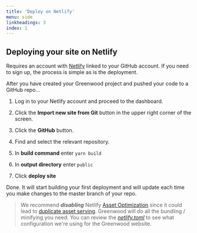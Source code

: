 ```yaml
---
title: 'Deploy on Netlify'
menu: side
linkheadings: 3
index: 1
---
```


## Deploying your site on Netlify

Requires an account with [Netlify](https://www.netlify.com) linked to your GitHub account. If you need to sign up, the process is simple as is the deployment.

After you have created your Greenwood project and pushed your code to a GitHub repo...

1. Log in to your Netlify account and proceed to the dashboard.

1. Click the **Import new site from Git** button in the upper right corner of the screen.

1. Click the **GitHub** button.

1. Find and select the relevant repository.

1. In **build command** enter  `yarn build`

1. In **output directory** enter  `public`

1. Click **deploy site**

Done. It will start building your first deployment and will update each time you make changes to the master branch of your repo.

> We recommend **_disabling_** Netlify [Asset Optimization](https://www.netlify.com/blog/2019/08/05/control-your-asset-optimization-settings-from-netlify.toml/) since it could lead to [duplicate asset serving](https://community.netlify.com/t/asset-optimization-preloading-fonts/3197/7). Greenwood will do all the bundling / minifying you need.  You can review the [_netlify.toml_](https://github.com/ProjectEvergreen/greenwood/blob/master/netlify.toml) to see what configuration we're using for the Greenwood website.